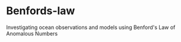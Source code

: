 # Benfords-law
Investigating ocean observations and models using Benford's Law of Anomalous Numbers

